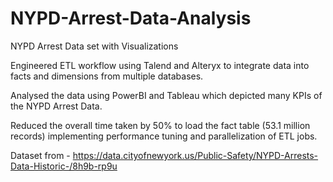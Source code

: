 # NYPD-Arrest-Data-Analysis
NYPD Arrest Data set with Visualizations


Engineered ETL workflow using Talend and Alteryx to integrate data into facts and dimensions from multiple databases.

Analysed the data using PowerBI and Tableau which depicted many KPIs of the NYPD Arrest Data.

Reduced the overall time taken by 50% to load the fact table (53.1 million records) implementing performance tuning and parallelization of ETL jobs.

Dataset from - https://data.cityofnewyork.us/Public-Safety/NYPD-Arrests-Data-Historic-/8h9b-rp9u
